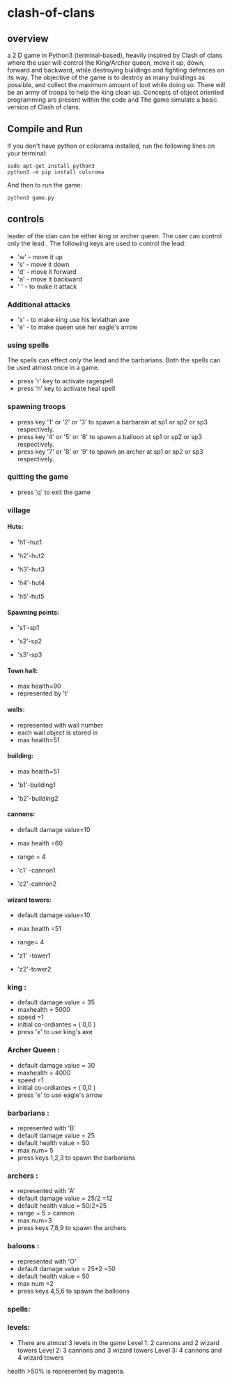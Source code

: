 # clash-of-clans
## overview
a 2 D game in Python3 (terminal-based), heavily inspired by Clash of clans where the user will control the King/Archer queen, move it up, down, forward and backward, while destroying buildings and fighting defences on its way.
The objective of the game is to destroy as many buildings as possible, and collect the maximum amount of loot while doing so. There will be an army of troops to help the king clean up.
Concepts of object oriented programming are present within the code and The game simulate a basic version of Clash of clans.
## Compile and Run
If you don't have python or colorama installed, run the following lines on your terminal:
```
sudo apt-get install python3
python3 -m pip install coloroma
```
And then to run the game:
```
python3 game.py
```
## controls
leader of the clan can be either king or archer queen.
The user can control only the lead .
The following keys are used to control the lead:
- 'w' - move it up
- 's' - move it down
- 'd' - move it forward
- 'a' - move it backward
- ' ' - to make it attack
### Additional attacks
- 'x' - to make king use his leviathan axe
- 'e' - to make queen use her eagle's arrow
### using spells
The spells can effect only the lead and the barbarians.
Both the spells can be used atmost once in a game.
- press 'r' key to activate ragespell 
- press 'h' key to activate heal spell
### spawning troops
- press key '1' or '2' or '3' to spawn a barbarain at sp1 or sp2 or sp3 respectively.
- press key '4' or '5' or '6' to spawn a balloon at sp1 or sp2 or sp3 respectively.
- press key '7' or '8' or '9' to spawn an archer at sp1 or sp2 or sp3 respectively.
### quitting the game
- press 'q' to exit the game



### village 


#### Huts:

<!-- - max health=45 -->

 - 'h1'-hut1

 - 'h2'-hut2

 - 'h3'-hut3

 - 'h4'-hut4

 - 'h5'-hut5


#### Spawning points:


- 's1'-sp1

- 's2'-sp2

- 's3'-sp3


#### Town hall:

- max health=90
- represented by 't'

#### walls:
- represented with wall number
- each wall object is stored in 
- max health=51

#### building:

 - max health=51

 - 'b1'-building1

 - 'b2'-building2



#### cannons:

- default damage value=10

- max health =60
- range = 4
- 'c1' -cannon1

- 'c2'-cannon2

#### wizard towers:
- default damage value=10

- max health =51
- range= 4
- 'z1' -tower1

- 'z2'-tower2



### king :

- default damage value = 35
- maxhealth = 5000
- speed =1
- initial co-ordiantes = ( 0,0 )
- press 'x' to use king's axe

### Archer Queen :
- default damage value = 30
- maxhealth = 4000
- speed =1
- initial co-ordiantes = ( 0,0 )
- press 'e' to use eagle's arrow


### barbarians :
- represented with 'B'
- default damage value = 25
- default health value = 50
- max num= 5
- press keys 1,2,3 to spawn the barbarians

### archers :
- represented with 'A'
- default damage value = 25/2 =12
- default health value = 50/2=25
- range = 5 > cannon
- max num=3
- press keys 7,8,9 to spawn the archers

### baloons :
- represented with 'O'
- default damage value = 25*2 =50
- default health value = 50
- max num =2
- press keys 4,5,6 to spawn the balloons

### spells:



### levels:
- There are atmost 3 levels in the game
    Level 1: 2 cannons and 2 wizard towers
    Level 2: 3 cannons and 3 wizard towers
    Level 3: 4 cannons and 4 wizard towers


health >50% is represented by magenta.

